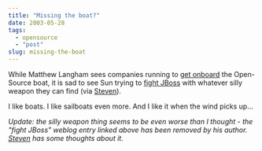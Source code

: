 ```yaml
---
title: "Missing the boat?"
date: 2003-05-28
tags: 
  - opensource
  - "post"
slug: missing-the-boat
---
```


While Matthew Langham sees companies running to [get onboard](http://www.oreillynet.com/pub/wlg/3234) the Open-Source boat, it is sad to see Sun trying to [fight JBoss](http://www.shiftat.com/blog/page/werner/20030527#sun_reaffirms_no_jboss_at) with whatever silly weapon they can find (via [Steven](http://blogs.cocoondev.org/stevenn/archives/000957.html)).

I like boats. I like sailboats even more. And I like it when the wind picks up...

_Update: the silly weapon thing seems to be even worse than I thought - the "fight JBoss" weblog entry linked above has been removed by his author. [Steven](http://blogs.cocoondev.org/stevenn/archives/000968.html) has some thoughts about it._
